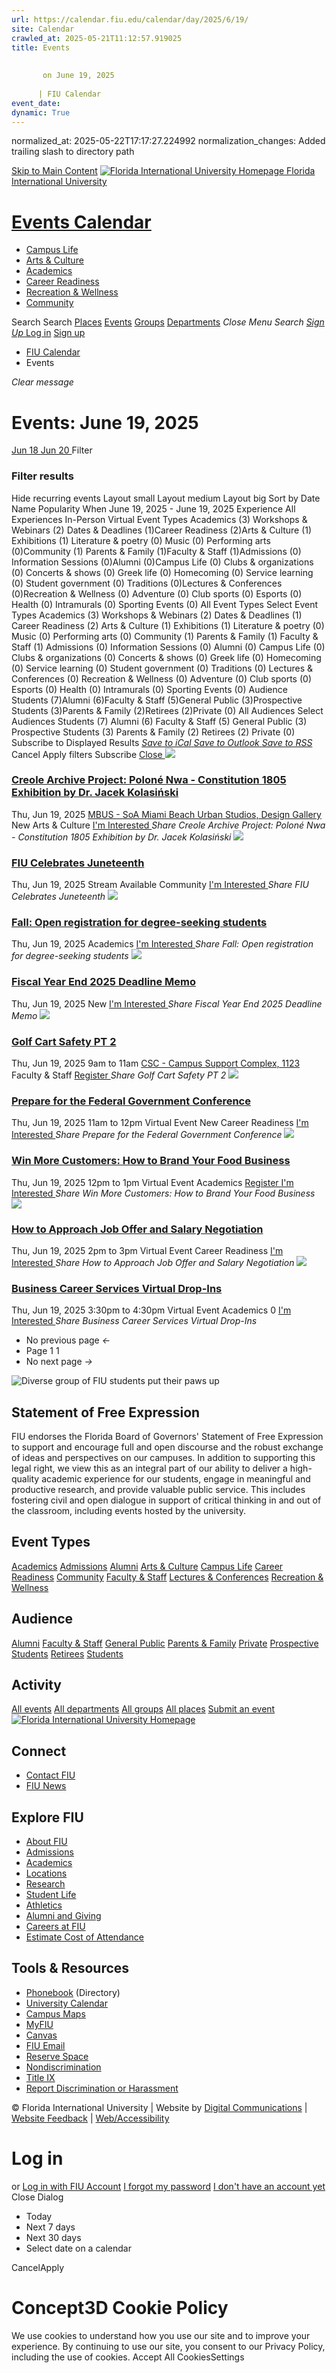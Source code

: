 ```yaml
---
url: https://calendar.fiu.edu/calendar/day/2025/6/19/
site: Calendar
crawled_at: 2025-05-21T11:12:57.919025
title: Events
    
    
       on June 19, 2025
    
      | FIU Calendar
event_date: 
dynamic: True
---
```

normalized_at: 2025-05-22T17:17:27.224992
normalization_changes: Added trailing slash to directory path

[Skip to Main Content](https://calendar.fiu.edu/calendar/day/2025/6/19#main-content)
[![Florida International University Homepage](https://digicdn.fiu.edu/core/_assets/images/logo-top.png) Florida International University](https://www.fiu.edu)
# [Events Calendar ](https://calendar.fiu.edu/)
  * [Campus Life](https://calendar.fiu.edu/calendar?event_types%5B%5D=127595)
  * [Arts & Culture](https://calendar.fiu.edu/calendar?event_types%5B%5D=127590)
  * [Academics](https://calendar.fiu.edu/calendar?event_types%5B%5D=127582)
  * [Career Readiness](https://calendar.fiu.edu/calendar?event_types%5B%5D=127584)
  * [Recreation & Wellness](https://calendar.fiu.edu/calendar?event_types%5B%5D=127603)
  * [Community](https://calendar.fiu.edu/calendar?event_types%5B%5D=127601)


Search Search
[Places](https://calendar.fiu.edu/search/places) [Events](https://calendar.fiu.edu/calendar) [Groups](https://calendar.fiu.edu/search/groups) [Departments](https://calendar.fiu.edu/search/departments)
_Close Menu_
_Search_ [ _Sign Up_ ](https://calendar.fiu.edu/signup?school_id=234)
[Log in](https://calendar.fiu.edu/auth/shib_login?previous_url=https%3A%2F%2Fcalendar.fiu.edu%2Fcalendar%2Fday%2F2025%2F6%2F19) [Sign up](https://calendar.fiu.edu/signup?school_id=234)
  * [FIU Calendar](https://calendar.fiu.edu/)
  * Events


_Clear message_
#  Events: June 19, 2025 
[ Jun 18 ](https://calendar.fiu.edu/calendar/day/2025/6/18) [ Jun 20 ](https://calendar.fiu.edu/calendar/day/2025/6/20) Filter
### Filter results
Hide recurring events
Layout small Layout medium Layout big
Sort by
Date Name Popularity
When
June 19, 2025 - June 19, 2025
Experience
All Experiences In-Person Virtual
Event Types Academics (3) Workshops & Webinars (2) Dates & Deadlines (1)Career Readiness (2)Arts & Culture (1) Exhibitions (1) Literature & poetry (0) Music (0) Performing arts (0)Community (1) Parents & Family (1)Faculty & Staff (1)Admissions (0) Information Sessions (0)Alumni (0)Campus Life (0) Clubs & organizations (0) Concerts & shows (0) Greek life (0) Homecoming (0) Service learning (0) Student government (0) Traditions (0)Lectures & Conferences (0)Recreation & Wellness (0) Adventure (0) Club sports (0) Esports (0) Health (0) Intramurals (0) Sporting Events (0)
All Event Types
Select Event Types Academics (3) Workshops & Webinars (2) Dates & Deadlines (1) Career Readiness (2) Arts & Culture (1) Exhibitions (1) Literature & poetry (0) Music (0) Performing arts (0) Community (1) Parents & Family (1) Faculty & Staff (1) Admissions (0) Information Sessions (0) Alumni (0) Campus Life (0) Clubs & organizations (0) Concerts & shows (0) Greek life (0) Homecoming (0) Service learning (0) Student government (0) Traditions (0) Lectures & Conferences (0) Recreation & Wellness (0) Adventure (0) Club sports (0) Esports (0) Health (0) Intramurals (0) Sporting Events (0)
Audience Students (7)Alumni (6)Faculty & Staff (5)General Public (3)Prospective Students (3)Parents & Family (2)Retirees (2)Private (0)
All Audiences
Select Audiences Students (7) Alumni (6) Faculty & Staff (5) General Public (3) Prospective Students (3) Parents & Family (2) Retirees (2) Private (0)
Subscribe to Displayed Results
[ _Save to iCal_ ](webcal://calendar.fiu.edu/calendar.ics "Save to iCal") [ _Save to Outlook_ ](webcal://calendar.fiu.edu/calendar.ics "Save to Outlook") [ _Save to RSS_ ](https://calendar.fiu.edu/calendar.xml "Save to RSS")
Cancel Apply filters
Subscribe [ Close ](https://calendar.fiu.edu/calendar/day/2025/6/19)
[ ![](https://localist-images.azureedge.net/photos/49489713231856/card/552f1ea86fabc19a73bc865f8c3d71df68edbc6c.jpg) ](https://calendar.fiu.edu/event/creole-archive-project-polone-nwa-constitution-1805-exhibition-by-dr-jacek-kolasinski)
### [Creole Archive Project: Poloné Nwa - Constitution 1805 Exhibition by Dr. Jacek Kolasiński](https://calendar.fiu.edu/event/creole-archive-project-polone-nwa-constitution-1805-exhibition-by-dr-jacek-kolasinski)
Thu, Jun 19, 2025 
[ MBUS - SoA Miami Beach Urban Studios, Design Gallery](https://calendar.fiu.edu/miami_beach_urban_studios_364)
New Arts & Culture
[ I'm Interested ](https://calendar.fiu.edu/event/49489707459844/confirm?instance_id=49489707520291&return=https%3A%2F%2Fcalendar.fiu.edu%2Fcalendar%2Fday%2F2025%2F6%2F19)
_Share Creole Archive Project: Poloné Nwa - Constitution 1805 Exhibition by Dr. Jacek Kolasiński_
[ ![](https://localist-images.azureedge.net/photos/36917350578298/card/d87c0c2ed67efc937878f605bb49e6e5f74f8de5.jpg) ](https://calendar.fiu.edu/event/fiu_celebrates_juneteenth)
### [FIU Celebrates Juneteenth](https://calendar.fiu.edu/event/fiu_celebrates_juneteenth)
Thu, Jun 19, 2025 
Stream Available 
Community
[ I'm Interested ](https://calendar.fiu.edu/event/36917350385767/confirm?instance_id=36917350400108&return=https%3A%2F%2Fcalendar.fiu.edu%2Fcalendar%2Fday%2F2025%2F6%2F19)
_Share FIU Celebrates Juneteenth_
[ ![](https://localist-images.azureedge.net/photos/664326/card/7eb1b843932ccca9c16245cc99f64d88370c9c69.jpg) ](https://calendar.fiu.edu/event/fall-open-registration-for-degree-seeking-students)
### [Fall: Open registration for degree-seeking students](https://calendar.fiu.edu/event/fall-open-registration-for-degree-seeking-students)
Thu, Jun 19, 2025 
Academics
[ I'm Interested ](https://calendar.fiu.edu/event/49056012724808/confirm?instance_id=49056012824195&return=https%3A%2F%2Fcalendar.fiu.edu%2Fcalendar%2Fday%2F2025%2F6%2F19)
_Share Fall: Open registration for degree-seeking students_
[ ![](https://localist-images.azureedge.net/photos/664326/card/7eb1b843932ccca9c16245cc99f64d88370c9c69.jpg) ](https://calendar.fiu.edu/event/fiscal-year-end-2025-deadline-memo)
### [Fiscal Year End 2025 Deadline Memo](https://calendar.fiu.edu/event/fiscal-year-end-2025-deadline-memo)
Thu, Jun 19, 2025 
New
[ I'm Interested ](https://calendar.fiu.edu/event/49489926697363/confirm?instance_id=49489926708634&return=https%3A%2F%2Fcalendar.fiu.edu%2Fcalendar%2Fday%2F2025%2F6%2F19)
_Share Fiscal Year End 2025 Deadline Memo_
[ ![](https://localist-images.azureedge.net/photos/42332684660036/card/ea7f501ef57f837d3cd86da5d27bd4f5f7287849.jpg) ](https://calendar.fiu.edu/event/copy-of-golf-cart-safety-pt-2-8174)
### [Golf Cart Safety PT 2](https://calendar.fiu.edu/event/copy-of-golf-cart-safety-pt-2-8174)
Thu, Jun 19, 2025 9am to 11am 
[ CSC - Campus Support Complex, 1123](https://calendar.fiu.edu/csc)
Faculty & Staff
[ Register ](https://calendar.fiu.edu/event/copy-of-golf-cart-safety-pt-2-8174#tickets=1)
_Share Golf Cart Safety PT 2_
[ ![](https://localist-images.azureedge.net/photos/49702440007255/card/1bf9d0bcc4380fd31db7718d79419e6d17ecabcd.jpg) ](https://calendar.fiu.edu/event/prepare-for-the-federal-government-conference-7883)
### [Prepare for the Federal Government Conference](https://calendar.fiu.edu/event/prepare-for-the-federal-government-conference-7883)
Thu, Jun 19, 2025 11am to 12pm 
Virtual Event 
New Career Readiness
[ I'm Interested ](https://calendar.fiu.edu/event/49702438399068/confirm?instance_id=49702438400093&return=https%3A%2F%2Fcalendar.fiu.edu%2Fcalendar%2Fday%2F2025%2F6%2F19)
_Share Prepare for the Federal Government Conference_
[ ![](https://localist-images.azureedge.net/photos/48677133437423/card/5a2ca3dff37ab5dc3944ffee103844a3b9f3edf9.jpg) ](https://calendar.fiu.edu/event/win-more-customers-how-to-brand-your-food-business)
### [Win More Customers: How to Brand Your Food Business](https://calendar.fiu.edu/event/win-more-customers-how-to-brand-your-food-business)
Thu, Jun 19, 2025 12pm to 1pm 
Virtual Event 
Academics
[ Register ](https://go.fiu.edu/santander) [ I'm Interested ](https://calendar.fiu.edu/event/48677133330914/confirm?instance_id=48677133331939&return=https%3A%2F%2Fcalendar.fiu.edu%2Fcalendar%2Fday%2F2025%2F6%2F19)
_Share Win More Customers: How to Brand Your Food Business_
[ ![](https://localist-images.azureedge.net/photos/49702471961772/card/7f80e81931d17ac80ab9eb4793a2b8202d3702b1.jpg) ](https://calendar.fiu.edu/event/how-to-approach-job-offer-and-salary-negotiation-6772)
### [How to Approach Job Offer and Salary Negotiation](https://calendar.fiu.edu/event/how-to-approach-job-offer-and-salary-negotiation-6772)
Thu, Jun 19, 2025 2pm to 3pm 
Virtual Event 
Career Readiness
[ I'm Interested ](https://calendar.fiu.edu/event/49702468454969/confirm?instance_id=49702468455994&return=https%3A%2F%2Fcalendar.fiu.edu%2Fcalendar%2Fday%2F2025%2F6%2F19)
_Share How to Approach Job Offer and Salary Negotiation_
[ ![](https://localist-images.azureedge.net/photos/49603290331343/card/29bfa6d1e24167037ac9cea04255f10a36d72129.jpg) ](https://calendar.fiu.edu/event/business-career-services-virtual-drop-ins-8504)
### [Business Career Services Virtual Drop-Ins](https://calendar.fiu.edu/event/business-career-services-virtual-drop-ins-8504)
Thu, Jun 19, 2025 3:30pm to 4:30pm 
Virtual Event 
Academics
0
[ I'm Interested ](https://calendar.fiu.edu/event/49542265815955/confirm?instance_id=49542265840543&return=https%3A%2F%2Fcalendar.fiu.edu%2Fcalendar%2Fday%2F2025%2F6%2F19)
_Share Business Career Services Virtual Drop-Ins_
  * No previous page _←_
  * Page 1 1
  * No next page _→_


![Diverse group of FIU students put their paws up](https://www.fiu.edu/_assets/images/thumbnail-students-paw.jpg)
## Statement of Free Expression
FIU endorses the Florida Board of Governors' Statement of Free Expression to support and encourage full and open discourse and the robust exchange of ideas and perspectives on our campuses. In addition to supporting this legal right, we view this as an integral part of our ability to deliver a high-quality academic experience for our students, engage in meaningful and productive research, and provide valuable public service. This includes fostering civil and open dialogue in support of critical thinking in and out of the classroom, including events hosted by the university.
## Event Types
[Academics](https://calendar.fiu.edu/calendar?event_types%5B%5D=127582)
[Admissions](https://calendar.fiu.edu/calendar?event_types%5B%5D=127583)
[Alumni](https://calendar.fiu.edu/calendar?event_types%5B%5D=127589)
[Arts & Culture](https://calendar.fiu.edu/calendar?event_types%5B%5D=127590)
[Campus Life](https://calendar.fiu.edu/calendar?event_types%5B%5D=127595)
[Career Readiness](https://calendar.fiu.edu/calendar?event_types%5B%5D=127584)
[Community](https://calendar.fiu.edu/calendar?event_types%5B%5D=127601)
[Faculty & Staff](https://calendar.fiu.edu/calendar?event_types%5B%5D=127602)
[Lectures & Conferences](https://calendar.fiu.edu/calendar?event_types%5B%5D=127587)
[Recreation & Wellness](https://calendar.fiu.edu/calendar?event_types%5B%5D=127603)
## Audience
[Alumni](https://calendar.fiu.edu/calendar?event_types%5B%5D=121721)
[Faculty & Staff](https://calendar.fiu.edu/calendar?event_types%5B%5D=121720)
[General Public](https://calendar.fiu.edu/calendar?event_types%5B%5D=121722)
[Parents & Family](https://calendar.fiu.edu/calendar?event_types%5B%5D=36918157286658)
[Private](https://calendar.fiu.edu/calendar?event_types%5B%5D=129753)
[Prospective Students](https://calendar.fiu.edu/calendar?event_types%5B%5D=121723)
[Retirees](https://calendar.fiu.edu/calendar?event_types%5B%5D=37290279036119)
[Students](https://calendar.fiu.edu/calendar?event_types%5B%5D=121719)
## Activity
[All events](https://calendar.fiu.edu/calendar)
[All departments](https://calendar.fiu.edu/search/departments)
[All groups](https://calendar.fiu.edu/browse/groups)
[All places](https://calendar.fiu.edu/browse/places)
[Submit an event](https://calendar.fiu.edu/admin/events/new/basic-information)
[ ![Florida International University Homepage](https://digicdn.fiu.edu/core/_assets/images/footer-logo.svg) ](https://www.fiu.edu/)
## Connect
  * [Contact FIU](https://www.fiu.edu/about/contact-us/index.html)
  * [FIU News](https://news.fiu.edu/)


## Explore FIU
  * [About FIU](https://www.fiu.edu/about/index.html)
  * [Admissions](https://www.fiu.edu/admissions/index.html)
  * [Academics](https://www.fiu.edu/academics/index.html)
  * [Locations](https://www.fiu.edu/locations/index.html)
  * [Research](https://www.fiu.edu/research/index.html)
  * [Student Life](https://www.fiu.edu/student-life/index.html)
  * [Athletics](https://www.fiu.edu/athletics/index.html)
  * [Alumni and Giving](https://www.fiu.edu/alumni-and-giving/index.html)
  * [Careers at FIU](https://hr.fiu.edu/careers/)
  * [Estimate Cost of Attendance](https://onestop.fiu.edu/finances/estimate-your-costs/)


## Tools & Resources
  * [Phonebook](https://phonebook.fiu.edu) (Directory)
  * [University Calendar](https://calendar.fiu.edu/)
  * [Campus Maps](https://campusmaps.fiu.edu/)
  * [MyFIU](https://my.fiu.edu/)
  * [Canvas](https://canvas.fiu.edu)
  * [FIU Email](http://mail.fiu.edu/)
  * [Reserve Space](https://reservespace.fiu.edu/make-reservation/)
  * [Nondiscrimination](https://ace.fiu.edu/civil-rights-and-accessibility/harassment-and-discrimination/)
  * [Title IX](https://ace.fiu.edu/title-ix/)
  * [Report Discrimination or Harassment](https://report.fiu.edu/)


© Florida International University  | Website by [Digital Communications](https://stratcomm.fiu.edu/digital-print/websites/) | [Website Feedback](https://webforms.fiu.edu/view.php?id=370774&element_5=https://calendar.fiu.edu/https://calendar.fiu.edu/) | [Web/Accessibility](https://accessibility.fiu.edu/)
# Log in
or
[Log in with FIU Account](https://calendar.fiu.edu/auth/shib_login?previous_url=https%3A%2F%2Fcalendar.fiu.edu%2Fcalendar%2Fday%2F2025%2F6%2F19)
[I forgot my password](https://calendar.fiu.edu/auth/forgot) [I don't have an account yet](https://calendar.fiu.edu/signup?school_id=234)
Close Dialog
  * Today
  * Next 7 days
  * Next 30 days
  * Select date on a calendar


CancelApply
# Concept3D Cookie Policy
We use cookies to understand how you use our site and to improve your experience. By continuing to use our site, you consent to our Privacy Policy, including the use of cookies. 
Accept All CookiesSettings
